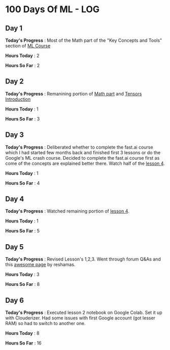 # 100 Days Of ML - LOG

## Day 1
 
**Today's Progress** : Most of the Math part of the "Key Concepts and Tools" section of [ML Course](https://developers.google.com/machine-learning/crash-course/prereqs-and-prework#is-machine-learning-crash-course-right-for-you)

**Hours Today** : 2

**Hours So Far** : 2

## Day 2
 
**Today's Progress** : Remanining portion of [Math part](https://developers.google.com/machine-learning/crash-course/prereqs-and-prework#is-machine-learning-crash-course-right-for-you) and [Tensors Introduction](https://www.tensorflow.org/programmers_guide/tensors)

**Hours Today** : 1

**Hours So Far** : 3

## Day 3
 
**Today's Progress** : Deliberated whether to complete the fast.ai course which I had started few months back and finished first 3 lessons or do the Google's ML crash course. Decided to complete the fast.ai course first as come of the concepts are explained better there. 
Watch half of the [lesson 4](https://www.youtube.com/watch?v=gbceqO8PpBg&t=158s).

**Hours Today** : 1

**Hours So Far** : 4

## Day 4
 
**Today's Progress** : Watched remaining portion of [lesson 4](https://www.youtube.com/watch?v=gbceqO8PpBg&t=158s).

**Hours Today** : 1

**Hours So Far** : 5

## Day 5
 
**Today's Progress** : Revised Lesson's 1,2,3. Went through forum Q&As and this [awesome page](https://github.com/reshamas/fastai_deeplearn_part1/blob/master/README.md#platforms-for-using-fastai-gpu-required) by reshamas.

**Hours Today** : 3

**Hours So Far** : 8

## Day 6
 
**Today's Progress** : Executed lesson 2 notebook on Google Colab. Set it up with Clouderizer. Had some issues with first Google account (got lesser RAM) so had to switch to another one. 

**Hours Today** : 8

**Hours So Far** : 16

